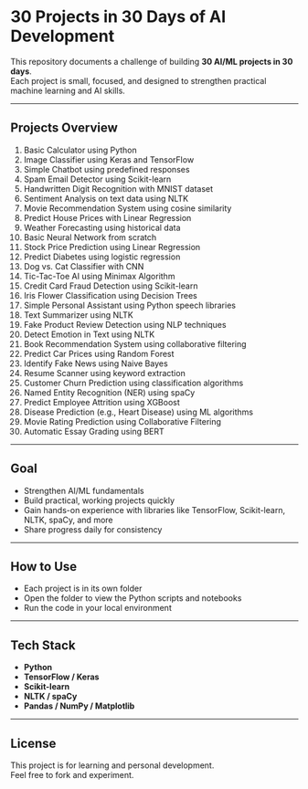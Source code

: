 # 30 Projects in 30 Days of AI Development

This repository documents a challenge of building **30 AI/ML projects in 30 days**.  
Each project is small, focused, and designed to strengthen practical machine learning and AI skills.  

---

## Projects Overview

1. Basic Calculator using Python  
2. Image Classifier using Keras and TensorFlow  
3. Simple Chatbot using predefined responses  
4. Spam Email Detector using Scikit-learn  
5. Handwritten Digit Recognition with MNIST dataset  
6. Sentiment Analysis on text data using NLTK  
7. Movie Recommendation System using cosine similarity  
8. Predict House Prices with Linear Regression  
9. Weather Forecasting using historical data  
10. Basic Neural Network from scratch  
11. Stock Price Prediction using Linear Regression  
12. Predict Diabetes using logistic regression  
13. Dog vs. Cat Classifier with CNN  
14. Tic-Tac-Toe AI using Minimax Algorithm  
15. Credit Card Fraud Detection using Scikit-learn  
16. Iris Flower Classification using Decision Trees  
17. Simple Personal Assistant using Python speech libraries  
18. Text Summarizer using NLTK  
19. Fake Product Review Detection using NLP techniques  
20. Detect Emotion in Text using NLTK  
21. Book Recommendation System using collaborative filtering  
22. Predict Car Prices using Random Forest  
23. Identify Fake News using Naive Bayes  
24. Resume Scanner using keyword extraction  
25. Customer Churn Prediction using classification algorithms  
26. Named Entity Recognition (NER) using spaCy  
27. Predict Employee Attrition using XGBoost  
28. Disease Prediction (e.g., Heart Disease) using ML algorithms  
29. Movie Rating Prediction using Collaborative Filtering  
30. Automatic Essay Grading using BERT  

---

## Goal

- Strengthen AI/ML fundamentals  
- Build practical, working projects quickly  
- Gain hands-on experience with libraries like TensorFlow, Scikit-learn, NLTK, spaCy, and more  
- Share progress daily for consistency  

---

## How to Use

- Each project is in its own folder  
- Open the folder to view the Python scripts and notebooks  
- Run the code in your local environment  

---

## Tech Stack

- **Python**  
- **TensorFlow / Keras**  
- **Scikit-learn**  
- **NLTK / spaCy**  
- **Pandas / NumPy / Matplotlib**  

---

## License

This project is for learning and personal development.  
Feel free to fork and experiment.  
